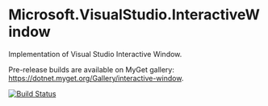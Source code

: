 # Microsoft.VisualStudio.InteractiveWindow

Implementation of Visual Studio Interactive Window. 

Pre-release builds are available on MyGet gallery: https://dotnet.myget.org/Gallery/interactive-window.

[![Build Status](https://dnceng.visualstudio.com/public/_apis/build/status/dotnet/interactive-window/InteractiveWindow%20PR?branchName=master)](https://dnceng.visualstudio.com/public/_build/latest?definitionId=300?branchName=master)
